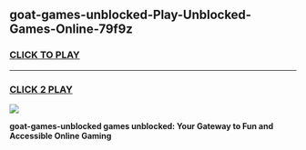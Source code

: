 
## goat-games-unblocked-Play-Unblocked-Games-Online-79f9z
<h3>
<a href="https://premium76.site?title=goat-games-unblocked&ref=25A">CLICK TO PLAY</a></h3>
<hr>

<h3>
<a href="https://premium76.site?title=goat-games-unblocked&ref=25A">CLICK 2 PLAY</a>
  
</h3>

<a href="https://premium76.site?title=goat-games-unblocked&ref=25A"><img src="https://clearcache.store/games.png"></a>


**goat-games-unblocked games unblocked: Your Gateway to Fun and Accessible Online Gaming**
